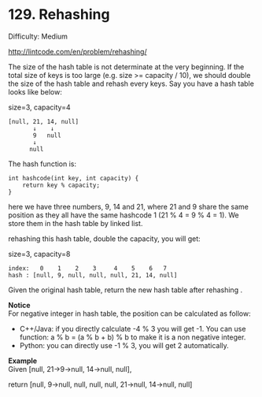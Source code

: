 # 129. Rehashing

Difficulty: Medium

http://lintcode.com/en/problem/rehashing/

The size of the hash table is not determinate at the very beginning. If the total size of keys is too large (e.g. size >= capacity / 10), we should double the size of the hash table and rehash every keys. Say you have a hash table looks like below:

size=3, capacity=4
```
[null, 21, 14, null]
       ↓    ↓
       9   null
       ↓
      null
```
The hash function is:
```
int hashcode(int key, int capacity) {
    return key % capacity;
}
```
here we have three numbers, 9, 14 and 21, where 21 and 9 share the same position as they all have the same hashcode 1 (21 % 4 = 9 % 4 = 1). We store them in the hash table by linked list.

rehashing this hash table, double the capacity, you will get:

size=3, capacity=8
```
index:   0    1    2    3     4    5    6   7
hash : [null, 9, null, null, null, 21, 14, null]
```
Given the original hash table, return the new hash table after rehashing .

**Notice**  
For negative integer in hash table, the position can be calculated as follow:

* C++/Java: if you directly calculate -4 % 3 you will get -1. You can use function: a % b = (a % b + b) % b to make it is a non negative integer.
* Python: you can directly use -1 % 3, you will get 2 automatically.

**Example**  
Given [null, 21->9->null, 14->null, null],

return [null, 9->null, null, null, null, 21->null, 14->null, null]
